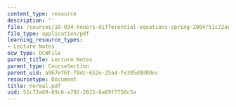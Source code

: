 ```yaml
---
content_type: resource
description: ''
file: /courses/18-034-honors-differential-equations-spring-2004/51c72a6989c6a79228158a69f7750c5a_normal.pdf
file_type: application/pdf
learning_resource_types:
- Lecture Notes
ocw_type: OCWFile
parent_title: Lecture Notes
parent_type: CourseSection
parent_uid: a967ef6f-f8dc-652e-25a4-fe395d0d00ec
resourcetype: Document
title: normal.pdf
uid: 51c72a69-89c6-a792-2815-8a69f7750c5a
---
```

